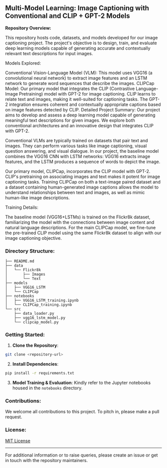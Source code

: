 ## Multi-Model Learning: Image Captioning with Conventional and CLIP + GPT-2 Models

**Repository Overview:**

This repository hosts code, datasets, and models developed for our image captioning project. The project's objective is to design, train, and evaluate deep learning models capable of generating accurate and contextually relevant text descriptions for input images.

Models Explored:

Conventional Vision-Language Model (VLM): This model uses VGG16 (a convolutional neural network) to extract image features and an LSTM network to generate word sequences that describe the images.
CLIPCap Model: Our primary model that integrates the CLIP (Contrastive Language-Image Pretraining) model with GPT-2 for image captioning. CLIP learns to relate text and images, making it well-suited for captioning tasks. The GPT-2 integration ensures coherent and contextually appropriate captions based on image features detected by CLIP.
Detailed Project Summary:
Our project aims to develop and assess a deep learning model capable of generating meaningful text descriptions for given images. We explore both conventional architectures and an innovative design that integrates CLIP with GPT-2.

Conventional VLMs are typically trained on datasets that pair text and images. They can perform various tasks like image captioning, visual question answering, and visual dialogue. In our project, the baseline model combines the VGG16 CNN with LSTM networks: VGG16 extracts image features, and the LSTM produces a sequence of words to depict the image.

Our primary model, CLIPCap, incorporates the CLIP model with GPT-2. CLIP's pretraining on associating images and text makes it potent for image captioning tasks. Training CLIPCap on both a text-image paired dataset and a dataset containing human-generated image captions allows the model to understand relationships between text and images, as well as mimic human-like image descriptions.

Training Details:

The baseline model (VGG16+LSTMs) is trained on the Flickr8k dataset, familiarizing the model with the connections between image content and natural language descriptions.
For the main CLIPCap model, we fine-tune the pre-trained CLIP model using the same Flickr8k dataset to align with our image captioning objective.
### Directory Structure:
```
├── README.md
├── data
│   └── Flickr8k
│       ├── Images
│       └── Text
├── models
│   ├── VGG16_LSTM
│   └── CLIPCap
├── notebooks
│   ├── VGG16_LSTM_training.ipynb
│   └── CLIPCap_training.ipynb
└── src
    ├── data_loader.py
    ├── vgg16_lstm_model.py
    └── clipcap_model.py
```

### Getting Started:

1. **Clone the Repository**: 
```bash
git clone <repository-url>
```

2. **Install Dependencies**:
```bash
pip install -r requirements.txt
```

3. **Model Training & Evaluation**: Kindly refer to the Jupyter notebooks housed in the `notebooks` directory.

### Contributions:

We welcome all contributions to this project. To pitch in, please make a pull request.

### License:
[MIT License](LICENSE)

---

For additional information or to raise queries, please create an issue or get in touch with the repository maintainers.

